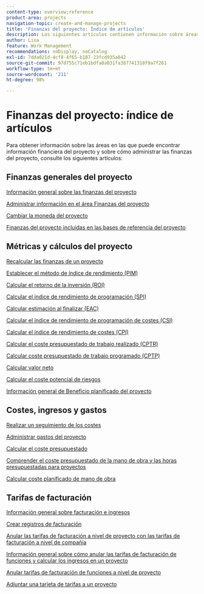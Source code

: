 ```yaml
---
content-type: overview;reference
product-area: projects
navigation-topic: create-and-manage-projects
title: 'Finanzas del proyecto: Índice de artículos'
description: Los siguientes artículos contienen información sobre áreas en las que puede encontrar información financiera del proyecto y sobre cómo administrar las finanzas del mismo.
author: Lisa
feature: Work Management
recommendations: noDisplay, noCatalog
exl-id: 7dda021d-4cf8-4f65-b187-23fcd935a842
source-git-commit: 97d755c71eb1bdfa8a031fa387741318f9a7f261
workflow-type: tm+mt
source-wordcount: '211'
ht-degree: 98%

---
```


# Finanzas del proyecto: índice de artículos

<!-- Audited: 5/2025 -->

Para obtener información sobre las áreas en las que puede encontrar información financiera del proyecto y sobre cómo administrar las finanzas del proyecto, consulte los siguientes artículos:

## Finanzas generales del proyecto

[Información general sobre las finanzas del proyecto](../../../manage-work/projects/project-finances/project-finances-overview-1.md)

[Administrar información en el área Finanzas del proyecto](../../../manage-work/projects/project-finances/manage-project-finance-area.md)

[Cambiar la moneda del proyecto](../../../manage-work/projects/project-finances/change-project-currency.md)

[Finanzas del proyecto incluidas en las bases de referencia del proyecto](../../../manage-work/projects/project-finances/project-finances-included-in-project-baselines.md)

## Métricas y cálculos del proyecto

[Recalcular las finanzas de un proyecto](../../../manage-work/projects/project-finances/recalculate-project-finances.md)

[Establecer el método de índice de rendimiento (PIM)](../../../manage-work/projects/project-finances/set-pim.md)

[Calcular el retorno de la inversión (ROI)](../../../manage-work/projects/project-finances/calculate-roi.md)

[Calcular el índice de rendimiento de programación (SPI)](../../../manage-work/projects/project-finances/calculate-spi.md)

[Calcular estimación al finalizar (EAC)](../../../manage-work/projects/project-finances/calculate-eac.md)

[Calcular el índice de rendimiento de programación de costes (CSI)](../../../manage-work/projects/project-finances/calculate-csi.md)

[Calcular el índice de rendimiento de costes (CPI)](../../../manage-work/projects/project-finances/calculate-cpi.md)

[Calcular el coste presupuestado de trabajo realizado (CPTR)](../../../manage-work/projects/project-finances/calculate-bcwp.md)

[Calcular coste presupuestado de trabajo programado (CPTP)](../../../manage-work/projects/project-finances/calculate-bcws.md)

[Calcular valor neto](../../../manage-work/projects/project-finances/calculate-net-value.md)

[Calcular el coste potencial de riesgos](../../../manage-work/projects/project-finances/potential-risk-cost.md)

[Información general de Beneficio planificado del proyecto](../../../manage-work/projects/project-finances/project-planned-benefit.md)

## Costes, ingresos y gastos

[Realizar un seguimiento de los costes](../../../manage-work/projects/project-finances/track-costs.md)

[Administrar gastos del proyecto](../../../manage-work/projects/project-finances/manage-project-expenses.md)

[Calcular el coste presupuestado](../../../manage-work/projects/project-finances/budgeted-cost.md)

[Comprender el coste presupuestado de la mano de obra y las horas presupuestadas para proyectos](../../../manage-work/projects/project-finances/budgeted-labor-cost.md)

[Calcular coste planificado de mano de obra](../../../manage-work/projects/project-finances/planned-labor-cost.md)

<!--
<p data-mc-conditions="QuicksilverOrClassic.Quicksilver,QuicksilverOrClassic.Draft mode"><a href="../../../manage-work/projects/project-finances/export-billing-record-details.md" class="MCXref xref" xrefformat="{para}">Export billing record details as a PDF file</a> </p>
-->

<!--
<p data-mc-conditions="QuicksilverOrClassic.Draft mode"><a href="../../../manage-work/projects/project-finances/how-workfront-calculates-finances.md" class="MCXref xref" xrefformat="{para}">How Adobe Workfront calculates finances </a> </p>
-->

## Tarifas de facturación

[Información general sobre facturación e ingresos](../../../manage-work/projects/project-finances/billing-and-revenue-overview.md)

[Crear registros de facturación](../../../manage-work/projects/project-finances/create-billing-records.md)

[Anular las tarifas de facturación a nivel de proyecto con las tarifas de facturación a nivel de compañía](../../../manage-work/projects/project-finances/override-project-level-with-company-level-billing-rates.md)

[Información general sobre cómo anular las tarifas de facturación de funciones y calcular los ingresos en un proyecto](../../../manage-work/projects/project-finances/override-role-billing-rates-and-calculate-project-revenue.md)

[Anular tarifas de facturación de funciones a nivel de proyecto](../../../manage-work/projects/project-finances/override-job-role-billing-rates-at-the-project-level.md)

[Adjuntar una tarjeta de tarifas a un proyecto](/help/quicksilver/manage-work/projects/project-finances/attach-rate-card-to-project.md)
